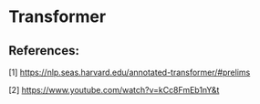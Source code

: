 # Transformer

## References: 
[1] https://nlp.seas.harvard.edu/annotated-transformer/#prelims

[2] https://www.youtube.com/watch?v=kCc8FmEb1nY&t
